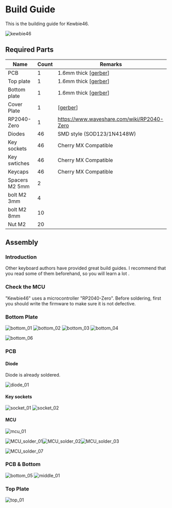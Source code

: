# Build Guide

This is the building guide for Kewbie46.

![kewbie46](images/kewbie46.png)

## Required Parts

|Name|Count|Remarks|
|---|--|--|
|PCB|1|1.6mm thick [[gerber](../gerber/kewbie46/jlcpcb)]|
|Top plate|1|1.6mm thick [[gerber](../gerber/kewbie46/jlcpcb)]|
|Bottom plate|1|1.6mm thick [[gerber](../gerber/kewbie46/jlcpcb)]|
|Cover Plate|1|[[gerber](../gerber/kewbie46/jlcpcb)]|
|RP2040-Zero|1|https://www.waveshare.com/wiki/RP2040-Zero|
|Diodes|46|SMD style (SOD123/1N4148W)|
|Key sockets|46| Cherry MX Compatible|
|Key swtiches|46|Cherry MX Compatible|
|Keycaps|46|Cherry MX Compatible|
|Spacers M2 5mm|2|
|bolt M2 3mm|4|
|bolt M2 8mm|10|
|Nut M2|20|

## Assembly

### Introduction

Other keyboard authors have provided great build guides. I recommend that you read some of them beforehand, so you will learn a lot .

### Check the MCU

"Kewbie46" uses a microcontroller "RP2040-Zero". Before soldering, first you should write the firmware to make sure it is not defective.

### Bottom Plate

![bottom_01](images/bottom_01.png)
![bottom_02](images/bottom_02.png)
![bottom_03](images/bottom_03.png)
![bottom_04](images/bottom_04.png)

![bottom_06](images/bottom_06.png)

### PCB

#### Diode

Diode is already soldered.

![diode_01](images/pcb.png)

#### Key sockets

![socket_01](images/socket_01.png)
![socket_02](images/socket_02.png)

#### MCU

![mcu_01](images/mcu_01.png)

![MCU_solder_01](images/MCU_solder_01.png)![MCU_solder_02](images/MCU_solder_02.png)![MCU_solder_03](images/MCU_solder_03.png)

![MCU_solder_07](images/MCU_solder_07.png)

### PCB & Bottom

![bottom_05](images/bottom_05.png)
![middle_01](images/middle_01.png)



### Top Plate

![top_01](images/top_01.png)
